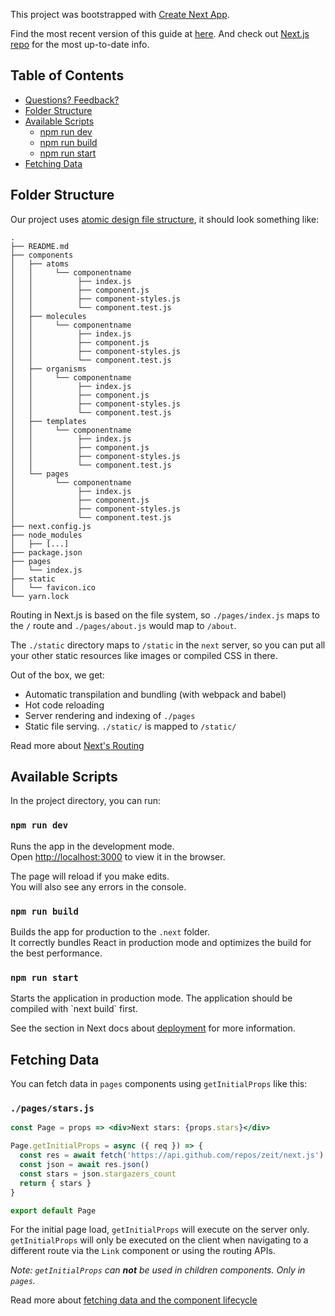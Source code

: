 This project was bootstrapped with [Create Next App](https://github.com/segmentio/create-next-app).

Find the most recent version of this guide at [here](https://github.com/segmentio/create-next-app/blob/master/lib/templates/default/README.md). And check out [Next.js repo](https://github.com/zeit/next.js) for the most up-to-date info.

## Table of Contents

- [Questions? Feedback?](#questions-feedback)
- [Folder Structure](#folder-structure)
- [Available Scripts](#available-scripts)
  - [npm run dev](#npm-run-dev)
  - [npm run build](#npm-run-build)
  - [npm run start](#npm-run-start)
- [Fetching Data](#fetching-data)


## Folder Structure

Our project uses [atomic design file structure](http://bradfrost.com/blog/post/atomic-web-design/), it should look something like:

```
.
├── README.md
├── components
│   ├── atoms
│   │     └── componentname
│   │          ├── index.js
│   │          ├── component.js
│   │          ├── component-styles.js
│   │          └── component.test.js
│   ├── molecules
│   │     └── componentname
│   │          ├── index.js
│   │          ├── component.js
│   │          ├── component-styles.js
│   │          └── component.test.js
│   ├── organisms
│   │     └── componentname
│   │          ├── index.js
│   │          ├── component.js
│   │          ├── component-styles.js
│   │          └── component.test.js
│   ├── templates
│   │     └── componentname
│   │          ├── index.js
│   │          ├── component.js
│   │          ├── component-styles.js
│   │          └── component.test.js
│   └── pages
│         └── componentname
│              ├── index.js
│              ├── component.js
│              ├── component-styles.js
│              └── component.test.js
├── next.config.js
├── node_modules
│   ├── [...]
├── package.json
├── pages
│   └── index.js
├── static
│   └── favicon.ico
└── yarn.lock
```

Routing in Next.js is based on the file system, so `./pages/index.js` maps to the `/` route and
`./pages/about.js` would map to `/about`.

The `./static` directory maps to `/static` in the `next` server, so you can put all your
other static resources like images or compiled CSS in there.

Out of the box, we get:

- Automatic transpilation and bundling (with webpack and babel)
- Hot code reloading
- Server rendering and indexing of `./pages`
- Static file serving. `./static/` is mapped to `/static/`

Read more about [Next's Routing](https://github.com/zeit/next.js#routing)

## Available Scripts

In the project directory, you can run:

### `npm run dev`

Runs the app in the development mode.<br>
Open [http://localhost:3000](http://localhost:3000) to view it in the browser.

The page will reload if you make edits.<br>
You will also see any errors in the console.

### `npm run build`

Builds the app for production to the `.next` folder.<br>
It correctly bundles React in production mode and optimizes the build for the best performance.

### `npm run start`

Starts the application in production mode.
The application should be compiled with \`next build\` first.

See the section in Next docs about [deployment](https://github.com/zeit/next.js/wiki/Deployment) for more information.

## Fetching Data

You can fetch data in `pages` components using `getInitialProps` like this:

### `./pages/stars.js`

```jsx
const Page = props => <div>Next stars: {props.stars}</div>

Page.getInitialProps = async ({ req }) => {
  const res = await fetch('https://api.github.com/repos/zeit/next.js')
  const json = await res.json()
  const stars = json.stargazers_count
  return { stars }
}

export default Page
```

For the initial page load, `getInitialProps` will execute on the server only. `getInitialProps` will only be executed on the client when navigating to a different route via the `Link` component or using the routing APIs.

_Note: `getInitialProps` can **not** be used in children components. Only in `pages`._

Read more about [fetching data and the component lifecycle](https://github.com/zeit/next.js#fetching-data-and-component-lifecycle)
